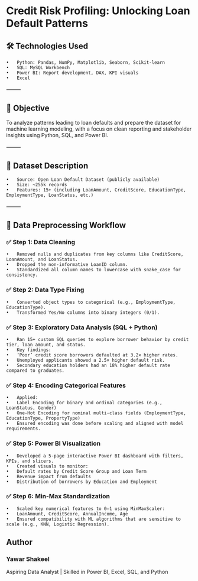 # Credit Risk Profiling: Unlocking Loan Default Patterns

## 🛠️ Technologies Used
	• 	Python: Pandas, NumPy, Matplotlib, Seaborn, Scikit-learn
	• 	SQL: MySQL Workbench
	• 	Power BI: Report development, DAX, KPI visuals
 	• 	Excel
      
 

⸻

## 🎯 Objective

To analyze patterns leading to loan defaults and prepare the dataset for machine learning modeling, with a focus on clean reporting and stakeholder insights using Python, SQL, and Power BI.

⸻

## 📁 Dataset Description
	•	Source: Open Loan Default Dataset (publicly available)
	•	Size: ~255k records
	•	Features: 15+ (including LoanAmount, CreditScore, EducationType, EmploymentType, LoanStatus, etc.)

⸻

## 🔄 Data Preprocessing Workflow

### ✅ Step 1: Data Cleaning
	•	Removed nulls and duplicates from key columns like CreditScore, LoanAmount, and LoanStatus.
	•	Dropped the non-informative LoanID column.
	•	Standardized all column names to lowercase with snake_case for consistency.

### ✅ Step 2: Data Type Fixing
	•	Converted object types to categorical (e.g., EmploymentType, EducationType).
	•	Transformed Yes/No columns into binary integers (0/1).

### ✅ Step 3: Exploratory Data Analysis (SQL + Python)
	•	Ran 15+ custom SQL queries to explore borrower behavior by credit tier, loan amount, and status.
	•	Key findings:
	•	‘Poor’ credit score borrowers defaulted at 3.2× higher rates.
	•	Unemployed applicants showed a 2.5× higher default risk.
	•	Secondary education holders had an 18% higher default rate compared to graduates.

### ✅ Step 4: Encoding Categorical Features
	•	Applied:
	•	Label Encoding for binary and ordinal categories (e.g., LoanStatus, Gender)
	•	One-Hot Encoding for nominal multi-class fields (EmploymentType, EducationType, PropertyType)
	•	Ensured encoding was done before scaling and aligned with model requirements.

### ✅ Step 5: Power BI Visualization
	•	Developed a 5-page interactive Power BI dashboard with filters, KPIs, and slicers.
	•	Created visuals to monitor:
	•	Default rates by Credit Score Group and Loan Term
	•	Revenue impact from defaults
	•	Distribution of borrowers by Education and Employment

### ✅ Step 6: Min-Max Standardization
	•	Scaled key numerical features to 0–1 using MinMaxScaler:
	•	LoanAmount, CreditScore, AnnualIncome, Age
	•	Ensured compatibility with ML algorithms that are sensitive to scale (e.g., KNN, Logistic Regression).

 ## Author
### Yawar Shakeel
Aspiring Data Analyst | Skilled in Power BI, Excel, SQL, and Python
